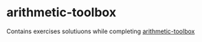# arithmetic-toolbox

Contains exercises solutiuons while completing [arithmetic-toolbox](https://www.coursera.org/learn/algorithmic-toolbox)
